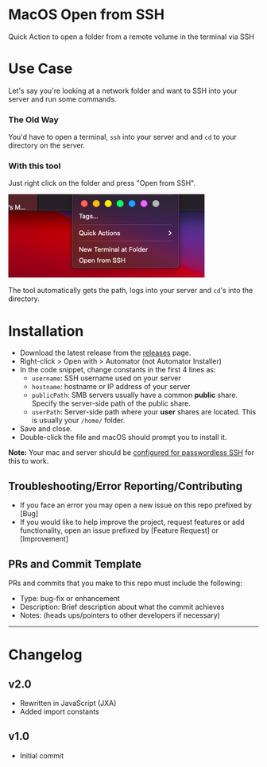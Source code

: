 # MacOS Open from SSH
Quick Action to open a folder from a remote volume in the terminal via SSH

# Use Case
Let's say you're looking at a network folder and want to SSH into your server and run some commands.

### The Old Way
You'd have to open a terminal, `ssh` into your server and and `cd` to your directory on the server.

### With this tool
Just right click on the folder and press "Open from SSH".

<img src="screenshots/menu.png"/>

The tool automatically gets the path, logs into your server and `cd`'s into the directory.

# Installation
 - Download the latest release from the [releases](https://github.com/menahishayan/MacOS-Open-from-SSH/releases) page.
 - Right-click > Open with > Automator (not Automator Installer)
 - In the code snippet, change constants in the first 4 lines as:
   - `username`: SSH username used on your server
   - `hostname`: hostname or IP address of your server
   - `publicPath`: SMB servers usually have a common **public** share. Specify the server-side path of the public share.
   - `userPath`: Server-side path where your **user** shares are located. This is usually your `/home/` folder. 
 - Save and close.
 - Double-click the file and macOS should prompt you to install it.

**Note:** Your mac and server should be [configured for passwordless SSH](https://www.tecmint.com/ssh-passwordless-login-using-ssh-keygen-in-5-easy-steps/) for this to work.

## Troubleshooting/Error Reporting/Contributing
 - If you face an error you may open a new issue on this repo prefixed by [Bug]
 - If you would like to help improve the project, request features or add functionality, open an issue prefixed by [Feature Request] or [Improvement]

## PRs and Commit Template
PRs and commits that you make to this repo must include the following:  
- Type: bug-fix or enhancement
- Description: Brief description about what the commit achieves
- Notes: (heads ups/pointers to other developers if necessary)

<hr/>

# Changelog
## v2.0
 - Rewritten in JavaScript (JXA)
 - Added import constants
## v1.0
 - Initial commit
